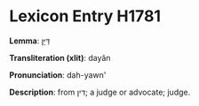 # Lexicon Entry H1781

**Lemma**: דַּיָּן

**Transliteration (xlit)**: dayân

**Pronunciation**: dah-yawn'

**Description**:
from דִּין; a judge or advocate; judge.

